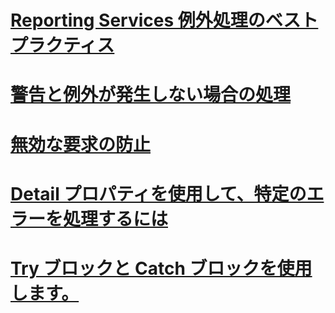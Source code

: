 # [Reporting Services 例外処理のベスト プラクティス](best-practices-for-reporting-services-exception-handling.md)
# [警告と例外が発生しない場合の処理](handling-warnings-and-cases-that-do-not-cause-exceptions.md)
# [無効な要求の防止](preventing-invalid-requests.md)
# [Detail プロパティを使用して、特定のエラーを処理するには](using-the-detail-property-to-handle-specific-errors.md)
# [Try ブロックと Catch ブロックを使用します。](using-try-and-catch-blocks.md)
